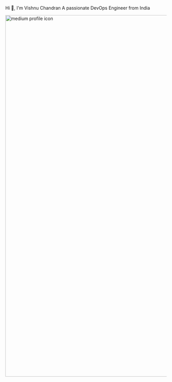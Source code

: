 Hi 👋, I'm Vishnu Chandran
A passionate DevOps Engineer from India


<img width="1125" alt="medium profile icon" src="https://github.com/VishAstra/VishAstra/assets/122463168/57b17473-1ddf-4c74-9826-430752b7a033">


<!--
**VishAstra/VishAstra** is a ✨ _special_ ✨ repository because its `README.md` (this file) appears on your GitHub profile.

Here are some ideas to get you started:

- 🔭 I’m currently working on ...
- 🌱 I’m currently learning ...
- 👯 I’m looking to collaborate on ...
- 🤔 I’m looking for help with ...
- 💬 Ask me about ...
- 📫 How to reach me: ...
- 😄 Pronouns: ...
- ⚡ Fun fact: ...
-->
